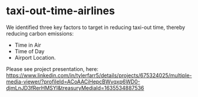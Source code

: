 # taxi-out-time-airlines
We identified three key factors to target in reducing taxi-out time, thereby reducing carbon emissions: 

* Time in Air
* Time of Day
* Airport Location. 

Please see project presentation, here: https://www.linkedin.com/in/tylerfarr5/details/projects/675324025/multiple-media-viewer/?profileId=ACoAACiHepcBWvqxp6WD0-djmLnJD3fRerHMSYI&treasuryMediaId=1635534887536
